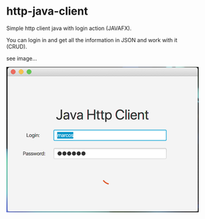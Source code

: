 # http-java-client

Simple http client java with login action (JAVAFX).

You can login in and get all the information in JSON and work with it (CRUD).

see image...

![Login](login.png)
